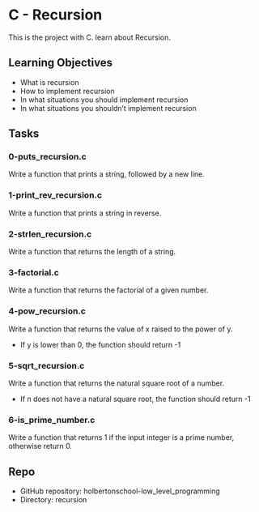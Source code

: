 # C - Recursion

This is the project with C.
learn about Recursion.

## Learning Objectives

* What is recursion
* How to implement recursion
* In what situations you should implement recursion
* In what situations you shouldn’t implement recursion

## Tasks

### 0-puts_recursion.c
Write a function that prints a string, followed by a new line.

### 1-print_rev_recursion.c
Write a function that prints a string in reverse.

### 2-strlen_recursion.c
Write a function that returns the length of a string.

### 3-factorial.c
Write a function that returns the factorial of a given number.

### 4-pow_recursion.c
Write a function that returns the value of x raised to the power of y.
* If y is lower than 0, the function should return -1

### 5-sqrt_recursion.c
Write a function that returns the natural square root of a number.
* If n does not have a natural square root, the function should return -1

### 6-is_prime_number.c
Write a function that returns 1 if the input integer is a prime number, otherwise return 0.


## Repo
* GitHub repository: holbertonschool-low_level_programming
* Directory: recursion

